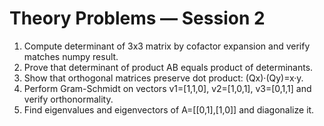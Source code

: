 # Theory Problems — Session 2

1. Compute determinant of 3x3 matrix by cofactor expansion and verify matches numpy result.
2. Prove that determinant of product AB equals product of determinants.
3. Show that orthogonal matrices preserve dot product: (Qx)·(Qy)=x·y.
4. Perform Gram-Schmidt on vectors v1=[1,1,0], v2=[1,0,1], v3=[0,1,1] and verify orthonormality.
5. Find eigenvalues and eigenvectors of A=[[0,1],[1,0]] and diagonalize it.
